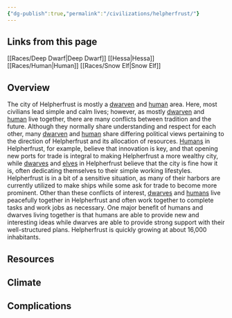 ```yaml
---
{"dg-publish":true,"permalink":"/civilizations/helpherfrust/"}
---
```


## Links from this page
[[Races/Deep Dwarf\|Deep Dwarf]]
[[Hessa\|Hessa]]
[[Races/Human\|Human]]
[[Races/Snow Elf\|Snow Elf]]
## Overview
The city of Helpherfrust is mostly a [dwarven](Deep%Dwarf) and [human](Human) area. Here, most civilians lead simple and calm lives; however, as mostly [dwarven](Deep%Dwarf) and [human](Human) live together, there are many conflicts between tradition and the future. Although they normally share understanding and respect for each other, many [dwarven](Deep%Dwarf) and [human](Human) share differing political views pertaining to the direction of Helpherfrust and its allocation of resources. [Humans](Human) in Helpherfrust, for example, believe that innovation is key, and that opening new ports for trade is integral to making Helpherfrust a more wealthy city, while [dwarves](Deep%20Dwarf) and [elves](Snow%20Elf) in Helpherfrust believe that the city is fine how it is, often dedicating themselves to their simple working lifestyles. Helpherfrust is in a bit of a sensitive situation, as many of their harbors are currently utilized to make ships while some ask for trade to become more prominent. Other than these conflicts of interest, [dwarves](Deep%Dwarf) and [humans](Human) live peacefully together in Helpherfrust and often work together to complete tasks and work jobs as necessary. One major benefit of humans and dwarves living together is that humans are able to provide new and interesting ideas while dwarves are able to provide strong support with their well-structured plans. Helpherfrust is quickly growing at about 16,000 inhabitants.
## Resources
## Climate
## Complications